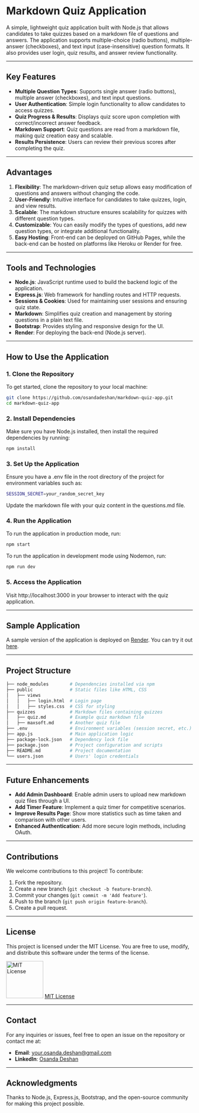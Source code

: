# Markdown Quiz Application

A simple, lightweight quiz application built with Node.js that allows candidates to take quizzes based on a markdown file of questions and answers. The application supports multiple-choice (radio buttons), multiple-answer (checkboxes), and text input (case-insensitive) question formats. It also provides user login, quiz results, and answer review functionality.

---

## Key Features

- **Multiple Question Types**: Supports single answer (radio buttons), multiple answer (checkboxes), and text input questions.
- **User Authentication**: Simple login functionality to allow candidates to access quizzes.
- **Quiz Progress & Results**: Displays quiz score upon completion with correct/incorrect answer feedback.
- **Markdown Support**: Quiz questions are read from a markdown file, making quiz creation easy and scalable.
- **Results Persistence**: Users can review their previous scores after completing the quiz.

---

## Advantages

1. **Flexibility**: The markdown-driven quiz setup allows easy modification of questions and answers without changing the code.
2. **User-Friendly**: Intuitive interface for candidates to take quizzes, login, and view results.
3. **Scalable**: The markdown structure ensures scalability for quizzes with different question types.
4. **Customizable**: You can easily modify the types of questions, add new question types, or integrate additional functionality.
5. **Easy Hosting**: Front-end can be deployed on GitHub Pages, while the back-end can be hosted on platforms like Heroku or Render for free.

---

## Tools and Technologies

- **Node.js**: JavaScript runtime used to build the backend logic of the application.
- **Express.js**: Web framework for handling routes and HTTP requests.
- **Sessions & Cookies**: Used for maintaining user sessions and ensuring quiz state.
- **Markdown**: Simplifies quiz creation and management by storing questions in a plain text file.
- **Bootstrap**: Provides styling and responsive design for the UI.
- **Render**: For deploying the back-end (Node.js server).

---

## How to Use the Application

### 1. Clone the Repository

To get started, clone the repository to your local machine:

```bash
git clone https://github.com/osandadeshan/markdown-quiz-app.git
cd markdown-quiz-app
```

### 2. Install Dependencies
Make sure you have Node.js installed, then install the required dependencies by running:

```bash
npm install
```

### 3. Set Up the Application
Ensure you have a .env file in the root directory of the project for environment variables such as:

```bash
SESSION_SECRET=your_random_secret_key
```

Update the markdown file with your quiz content in the questions.md file.

### 4. Run the Application
To run the application in production mode, run:

```bash
npm start
```

To run the application in development mode using Nodemon, run:

```bash
npm run dev
```

### 5. Access the Application
Visit http://localhost:3000 in your browser to interact with the quiz application.

---

## Sample Application
A sample version of the application is deployed on [Render](https://dashboard.render.com/). You can try it out [here](https://markdown-quiz-app.onrender.com).


---

## Project Structure

```bash
├── node_modules        # Dependencies installed via npm
├── public              # Static files like HTML, CSS
│   ├── views
│   │   ├── login.html  # Login page
│   │   ├── styles.css  # CSS for styling
├── quizzes             # Markdown files containing quizzes
│   ├── quiz.md         # Example quiz markdown file
│   ├── maxsoft.md      # Another quiz file
├── .env                # Environment variables (session secret, etc.)
├── app.js              # Main application logic
├── package-lock.json   # Dependency lock file
├── package.json        # Project configuration and scripts
├── README.md           # Project documentation
└── users.json          # Users' login credentials
```
---

## Future Enhancements
- **Add Admin Dashboard**: Enable admin users to upload new markdown quiz files through a UI.
- **Add Timer Feature**: Implement a quiz timer for competitive scenarios.
- **Improve Results Page**: Show more statistics such as time taken and comparison with other users.
- **Enhanced Authentication**: Add more secure login methods, including OAuth.

---

## Contributions
We welcome contributions to this project! To contribute:

1. Fork the repository.
2. Create a new branch (`git checkout -b feature-branch`).
3. Commit your changes (`git commit -m 'Add feature'`).
4. Push to the branch (`git push origin feature-branch`).
5. Create a pull request.

---

## License
This project is licensed under the MIT License. You are free to use, modify, and distribute this software under the terms of the license.

<img src="https://upload.wikimedia.org/wikipedia/commons/thumb/0/0b/License_icon-mit-2.svg/2000px-License_icon-mit-2.svg.png" alt="MIT License" width="100" height="100"/> [MIT License](https://opensource.org/licenses/MIT)

---

## Contact
For any inquiries or issues, feel free to open an issue on the repository or contact me at:

- **Email**: your.osanda.deshan@gmail.com
- **LinkedIn**: [Osanda Deshan](https://www.linkedin.com/in/osandadeshan/)

---

## Acknowledgments
Thanks to Node.js, Express.js, Bootstrap, and the open-source community for making this project possible.